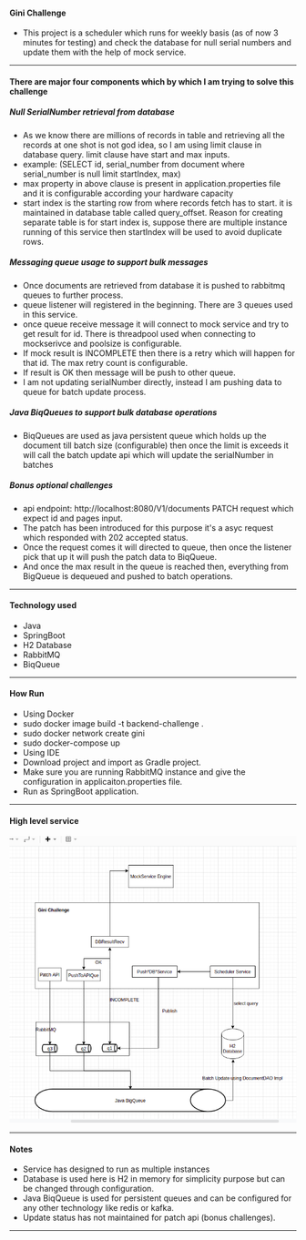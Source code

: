 #### Gini Challenge

* This project is a scheduler which runs for weekly basis (as of now 3 minutes for testing) and check the database for null serial numbers and update them with the help of mock service.
------------------------------------------------------------------------------------------------------------------------------------------------------------------------------------------------------------------------

#### There are major four components which by which I am trying to solve this challenge

##### Null SerialNumber retrieval from database
* As we know there are millions of records in table and retrieving all the records at one shot is not god idea, so I am using limit clause in database query. limit clause have start and max inputs.
* example: (SELECT id, serial_number from document where serial_number is null limit startIndex, max)
* max property in above clause is present in application.properties file and it is configurable according your hardware capacity
* start index is the starting row from where records fetch has to start. it is  maintained in database table called query_offset. Reason for creating separate table is for start index is, suppose there are multiple instance running of this service then startIndex will be used to avoid duplicate rows.    

##### Messaging queue usage to support bulk messages
* Once documents are retrieved from database it is pushed to rabbitmq queues to further process.
* queue listener will registered in the beginning. There are 3 queues used in this service. 
* once queue receive message it will connect to mock service  and try to get result for id. There is threadpool used when connecting to mockserivce and poolsize is configurable. 
* If mock result is INCOMPLETE then there is a retry which will happen for that id. The max retry count is configurable. 
* If result is OK then message will be push to other queue.
* I am not updating serialNumber directly, instead I am pushing data to queue for batch update process. 

##### Java BiqQueues to support bulk database operations 
* BiqQueues are used as java persistent queue which holds up the document till batch size (configurable) then once the limit is exceeds it will call the batch update api which will update the serialNumber in batches 

##### Bonus optional challenges
* api endpoint: http://localhost:8080/V1/documents PATCH request which expect id and pages input.
* The patch has been introduced for this purpose it's a asyc request which responded with 202 accepted status.
* Once the request comes it will directed to queue, then once the listener pick that up it will push the patch data to BiqQueue. 
* And once the max result in the queue is reached then, everything from BigQueue is dequeued and pushed to batch operations. 

------------------------------------------------------------------------------------------------------------------------------------------------------------------------------------------------------------------------

#### Technology used 
* Java
* SpringBoot
* H2 Database
* RabbitMQ
* BiqQueue

------------------------------------------------------------------------------------------------------------------------------------------------------------------------------------------------------------------------

#### How Run
* Using Docker 
* sudo docker image build -t backend-challenge .
* sudo docker network create gini
* sudo docker-compose up
* Using IDE
* Download project and import as Gradle project.
* Make sure you are running RabbitMQ instance and give the configuration in applicaiton.properties file.
* Run as SpringBoot application.


------------------------------------------------------------------------------------------------------------------------------------------------------------------------------------------------------------------------

#### High level service 
![Test](src/main/resources/architecture.png?raw=true "Architecture Diagram")

------------------------------------------------------------------------------------------------------------------------------------------------------------------------------------------------------------------------

#### Notes
* Service has designed to run as multiple instances 
* Database is used here is H2 in memory for simplicity purpose but can be changed through configuration.
* Java BiqQueue is used for persistent queues and can be configured for any other technology like redis or kafka.
* Update status has not maintained for patch api (bonus challenges).

------------------------------------------------------------------------------------------------------------------------------------------------------------------------------------------------------------------------



